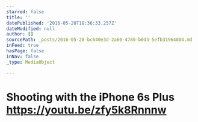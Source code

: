 ```yaml
---
starred: false
title: ''
datePublished: '2016-05-28T18:36:33.257Z'
dateModified: null
author: []
sourcePath: _posts/2016-05-28-bc640e3d-2a60-4780-b0d3-5efb31964804.md
inFeed: true
hasPage: false
inNav: false
_type: MediaObject

---
```

# Shooting with the iPhone 6s Plus https://youtu.be/zfy5k8Rnnnw